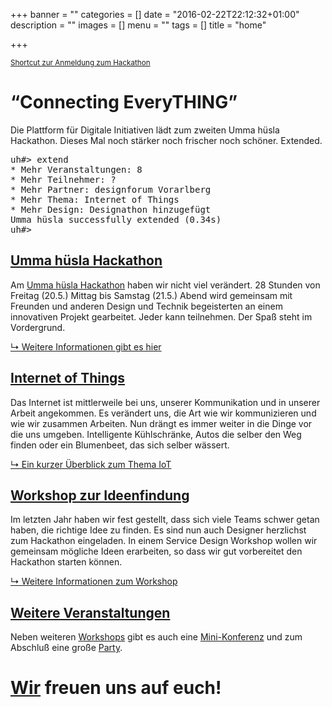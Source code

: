 +++
banner = ""
categories = []
date = "2016-02-22T22:12:32+01:00"
description = ""
images = []
menu = ""
tags = []
title = "home"

+++

<small>
	<a href="https://docs.google.com/forms/d/1fHFZq0xMxaysTaisRNxZiyUV6mY7rCAv2DbH6k1WIEM/viewform" target="new">Shortcut zur Anmeldung zum Hackathon</a>
</small>

<h1><span class="black-white">&ldquo;Connecting EveryTHING&rdquo;</span></h1>

Die Plattform für Digitale Initiativen lädt zum zweiten Umma hüsla Hackathon. Dieses Mal noch stärker noch frischer noch schöner. Extended. 

<pre>
uh#> extend
* Mehr Veranstaltungen: 8
* Mehr Teilnehmer: ?
* Mehr Partner: designforum Vorarlberg
* Mehr Thema: Internet of Things
* Mehr Design: Designathon hinzugefügt
Umma hüsla successfully extended (0.34s)
uh#>
</pre>


## [Umma hüsla Hackathon](ummahuesla)

Am [Umma hüsla Hackathon](ummahuesla) haben wir nicht viel verändert. 28 Stunden von Freitag (20.5.) Mittag bis Samstag (21.5.) Abend wird gemeinsam mit Freunden und anderen Design und Technik begeisterten an einem innovativen Projekt gearbeitet. Jeder kann teilnehmen. Der Spaß steht im Vordergrund.

[&#8627; Weitere Informationen gibt es hier](ummahuesla)


## [Internet of Things](iot)

Das Internet ist mittlerweile bei uns, unserer Kommunikation und in unserer Arbeit angekommen. Es verändert uns, die Art wie wir kommunizieren und wie wir zusammen Arbeiten. Nun drängt es immer weiter in die Dinge vor die uns umgeben. Intelligente Kühlschränke, Autos die selber den Weg finden oder ein Blumenbeet, das sich selber wässert.

[&#8627; Ein kurzer Überblick zum Thema IoT](iot)


## [Workshop zur Ideenfindung](veranstaltungen/ideenfindung)

Im letzten Jahr haben wir fest gestellt, dass sich viele Teams schwer getan haben, die richtige Idee zu finden. Es sind nun auch Designer herzlichst zum Hackathon eingeladen. In einem Service Design Workshop wollen wir gemeinsam mögliche Ideen erarbeiten, so dass wir gut vorbereitet den Hackathon starten können.

[&#8627; Weitere Informationen zum Workshop](veranstaltungen/workshops)


## [Weitere Veranstaltungen](veranstaltungen)

Neben weiteren [Workshops](veranstaltungen/workshops) gibt es auch eine [Mini-Konferenz](veranstaltungen/konferenz) und zum Abschluß eine große [Party](veranstaltungen/party).


# [Wir](ueber) freuen uns auf euch!